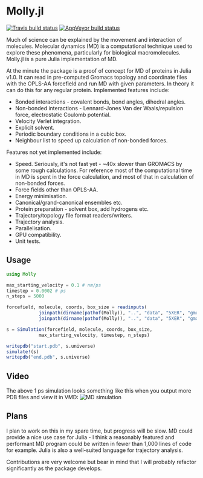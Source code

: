 # Molly.jl

[![Travis build status](https://travis-ci.org/jgreener64/Molly.jl.svg?branch=master)](https://travis-ci.org/jgreener64/Molly.jl)
[![AppVeyor build status](https://ci.appveyor.com/api/projects/status/8dl6lqavnhqigq4p?svg=true)](https://ci.appveyor.com/project/jgreener64/molly-jl)

Much of science can be explained by the movement and interaction of molecules. Molecular dynamics (MD) is a computational technique used to explore these phenomena, particularly for biological macromolecules. Molly.jl is a pure Julia implementation of MD.

At the minute the package is a proof of concept for MD of proteins in Julia v1.0. It can read in pre-computed Gromacs topology and coordinate files with the OPLS-AA forcefield and run MD with given parameters. In theory it can do this for any regular protein. Implemented features include:
- Bonded interactions - covalent bonds, bond angles, dihedral angles.
- Non-bonded interactions - Lennard-Jones Van der Waals/repulsion force, electrostatic Coulomb potential.
- Velocity Verlet integration.
- Explicit solvent.
- Periodic boundary conditions in a cubic box.
- Neighbour list to speed up calculation of non-bonded forces.

Features not yet implemented include:
- Speed. Seriously, it's not fast yet - ~40x slower than GROMACS by some rough calculations. For reference most of the computational time in MD is spent in the force calculation, and most of that in calculation of non-bonded forces.
- Force fields other than OPLS-AA.
- Energy minimisation.
- Canonical/grand-canonical ensembles etc.
- Protein preparation - solvent box, add hydrogens etc.
- Trajectory/topology file format readers/writers.
- Trajectory analysis.
- Parallelisation.
- GPU compatibility.
- Unit tests.

## Usage

```julia
using Molly

max_starting_velocity = 0.1 # nm/ps
timestep = 0.0002 # ps
n_steps = 5000

forcefield, molecule, coords, box_size = readinputs(
            joinpath(dirname(pathof(Molly)), "..", "data", "5XER", "gmx_top_ff.top"),
            joinpath(dirname(pathof(Molly)), "..", "data", "5XER", "gmx_coords.gro"))

s = Simulation(forcefield, molecule, coords, box_size,
            max_starting_velocity, timestep, n_steps)

writepdb("start.pdb", s.universe)
simulate!(s)
writepdb("end.pdb", s.universe)
```

## Video

The above 1 ps simulation looks something like this when you output more PDB files and view it in VMD:
![MD simulation](data/5XER/sim_1ps.gif)

## Plans

I plan to work on this in my spare time, but progress will be slow. MD could provide a nice use case for Julia - I think a reasonably featured and performant MD program could be written in fewer than 1,000 lines of code for example. Julia is also a well-suited language for trajectory analysis.

Contributions are very welcome but bear in mind that I will probably refactor significantly as the package develops.
